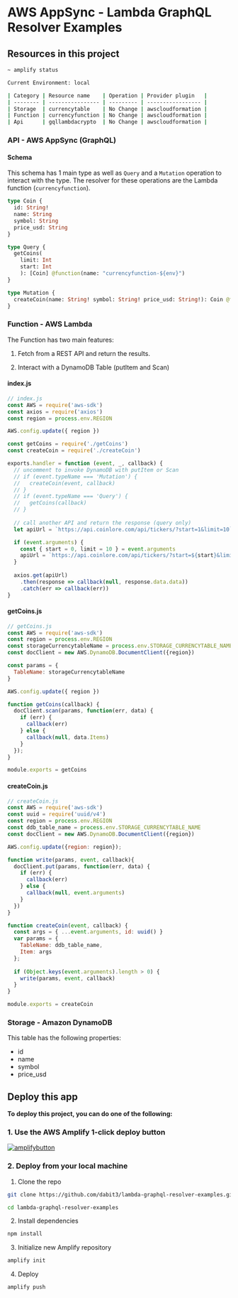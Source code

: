 # AWS AppSync - Lambda GraphQL Resolver Examples

## Resources in this project

```sh
~ amplify status

Current Environment: local

| Category | Resource name    | Operation | Provider plugin   |
| -------- | ---------------- | --------- | ----------------- |
| Storage  | currencytable    | No Change | awscloudformation |
| Function | currencyfunction | No Change | awscloudformation |
| Api      | gqllambdacrypto  | No Change | awscloudformation |
```

### API - AWS AppSync (GraphQL)

#### Schema

This schema has 1 main type as well as `Query` and a `Mutation` operation to interact with the type. The resolver for these operations are the Lambda function (`currencyfunction`).

```graphql
type Coin {
  id: String!
  name: String
  symbol: String
  price_usd: String
}

type Query {
  getCoins(
    limit: Int
    start: Int
    ): [Coin] @function(name: "currencyfunction-${env}")
}

type Mutation {
  createCoin(name: String! symbol: String! price_usd: String!): Coin @function(name: "currencyfunction-${env}")
}
```

### Function - AWS Lambda

The Function has two main features: 

1. Fetch from a REST API and return the results.

2. Interact with a DynamoDB Table (putItem and Scan)

#### index.js

```javascript
// index.js
const AWS = require('aws-sdk')
const axios = require('axios')
const region = process.env.REGION

AWS.config.update({ region })

const getCoins = require('./getCoins')
const createCoin = require('./createCoin')

exports.handler = function (event, _, callback) {
  // uncomment to invoke DynamoDB with putItem or Scan
  // if (event.typeName === 'Mutation') {
  //   createCoin(event, callback)
  // }
  // if (event.typeName === 'Query') {
  //   getCoins(callback)
  // }
  
  // call another API and return the response (query only)
  let apiUrl = `https://api.coinlore.com/api/tickers/?start=1&limit=10`

  if (event.arguments) { 
    const { start = 0, limit = 10 } = event.arguments
    apiUrl = `https://api.coinlore.com/api/tickers/?start=${start}&limit=${limit}`
  }
  
  axios.get(apiUrl)
    .then(response => callback(null, response.data.data))
    .catch(err => callback(err))
}
```

#### getCoins.js

```javascript
// getCoins.js
const AWS = require('aws-sdk')
const region = process.env.REGION
const storageCurrencytableName = process.env.STORAGE_CURRENCYTABLE_NAME
const docClient = new AWS.DynamoDB.DocumentClient({region})

const params = {
  TableName: storageCurrencytableName
}

AWS.config.update({ region })

function getCoins(callback) {
  docClient.scan(params, function(err, data) {
    if (err) {
      callback(err)
    } else {
      callback(null, data.Items)
    }
  });
}

module.exports = getCoins
```

#### createCoin.js

```javascript
// createCoin.js
const AWS = require('aws-sdk')
const uuid = require('uuid/v4')
const region = process.env.REGION
const ddb_table_name = process.env.STORAGE_CURRENCYTABLE_NAME
const docClient = new AWS.DynamoDB.DocumentClient({region})

AWS.config.update({region: region});

function write(params, event, callback){
  docClient.put(params, function(err, data) {
    if (err) {
      callback(err)
    } else {
      callback(null, event.arguments)
    }
  })
}

function createCoin(event, callback) {
  const args = { ...event.arguments, id: uuid() }
  var params = {
    TableName: ddb_table_name,
    Item: args
  };
  
  if (Object.keys(event.arguments).length > 0) {
    write(params, event, callback)
  } 
}

module.exports = createCoin
```

### Storage - Amazon DynamoDB

This table has the following properties:

- id
- name
- symbol
- price_usd

## Deploy this app

__To deploy this project, you can do one of the following:__

### 1. Use the AWS Amplify 1-click deploy button

[![amplifybutton](https://oneclick.amplifyapp.com/button.svg)](https://console.aws.amazon.com/amplify/home#/deploy?repo=https://github.com/dabit3/lambda-graphql-resolver-examples)

### 2. Deploy from your local machine

1. Clone the repo

```sh
git clone https://github.com/dabit3/lambda-graphql-resolver-examples.git

cd lambda-graphql-resolver-examples
```

2. Install dependencies

```sh
npm install
```

3. Initialize new Amplify repository

```sh
amplify init
```

4. Deploy

```sh
amplify push
```